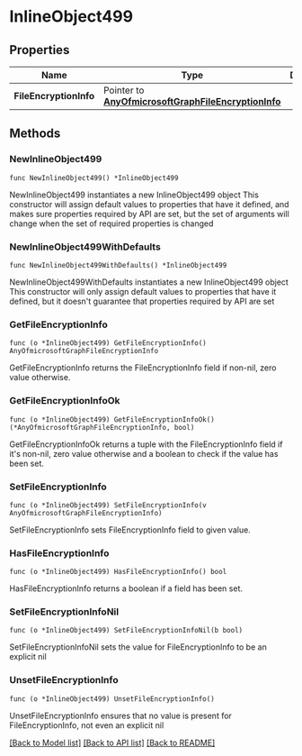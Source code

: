 # InlineObject499

## Properties

Name | Type | Description | Notes
------------ | ------------- | ------------- | -------------
**FileEncryptionInfo** | Pointer to [**AnyOfmicrosoftGraphFileEncryptionInfo**](anyOf&lt;microsoft.graph.fileEncryptionInfo&gt;.md) |  | [optional] 

## Methods

### NewInlineObject499

`func NewInlineObject499() *InlineObject499`

NewInlineObject499 instantiates a new InlineObject499 object
This constructor will assign default values to properties that have it defined,
and makes sure properties required by API are set, but the set of arguments
will change when the set of required properties is changed

### NewInlineObject499WithDefaults

`func NewInlineObject499WithDefaults() *InlineObject499`

NewInlineObject499WithDefaults instantiates a new InlineObject499 object
This constructor will only assign default values to properties that have it defined,
but it doesn't guarantee that properties required by API are set

### GetFileEncryptionInfo

`func (o *InlineObject499) GetFileEncryptionInfo() AnyOfmicrosoftGraphFileEncryptionInfo`

GetFileEncryptionInfo returns the FileEncryptionInfo field if non-nil, zero value otherwise.

### GetFileEncryptionInfoOk

`func (o *InlineObject499) GetFileEncryptionInfoOk() (*AnyOfmicrosoftGraphFileEncryptionInfo, bool)`

GetFileEncryptionInfoOk returns a tuple with the FileEncryptionInfo field if it's non-nil, zero value otherwise
and a boolean to check if the value has been set.

### SetFileEncryptionInfo

`func (o *InlineObject499) SetFileEncryptionInfo(v AnyOfmicrosoftGraphFileEncryptionInfo)`

SetFileEncryptionInfo sets FileEncryptionInfo field to given value.

### HasFileEncryptionInfo

`func (o *InlineObject499) HasFileEncryptionInfo() bool`

HasFileEncryptionInfo returns a boolean if a field has been set.

### SetFileEncryptionInfoNil

`func (o *InlineObject499) SetFileEncryptionInfoNil(b bool)`

 SetFileEncryptionInfoNil sets the value for FileEncryptionInfo to be an explicit nil

### UnsetFileEncryptionInfo
`func (o *InlineObject499) UnsetFileEncryptionInfo()`

UnsetFileEncryptionInfo ensures that no value is present for FileEncryptionInfo, not even an explicit nil

[[Back to Model list]](../README.md#documentation-for-models) [[Back to API list]](../README.md#documentation-for-api-endpoints) [[Back to README]](../README.md)


